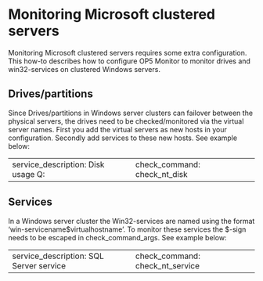 # Monitoring Microsoft clustered servers

Monitoring Microsoft clustered servers requires some extra configuration. This how-to describes how to configure OP5 Monitor to monitor drives and win32-services on clustered Windows servers.

## Drives/partitions

Since Drives/partitions in Windows server clusters can failover between the physical servers, the drives need to be checked/monitored via the virtual server names. First you add the virtual servers as new hosts in your configuration. Secondly add services to these new hosts. See example below:

<table>
<colgroup>
<col width="50%" />
<col width="50%" />
</colgroup>
<tbody>
<tr class="odd">
<td align="left">service_description:
Disk usage Q:</td>
<td align="left">check_command:
check_nt_disk</td>
</tr>
</tbody>
</table>

## Services

In a Windows server cluster the Win32-services are named using the format ‘win-servicename\$virtualhostname’. To monitor these services the \$-sign needs to be escaped in check\_command\_args. See example below:

<table>
<colgroup>
<col width="50%" />
<col width="50%" />
</colgroup>
<tbody>
<tr class="odd">
<td align="left">service_description:
SQL Server service</td>
<td align="left">check_command:
check_nt_service</td>
</tr>
</tbody>
</table>
